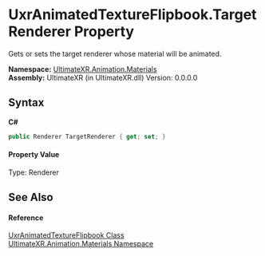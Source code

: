 # UxrAnimatedTextureFlipbook.TargetRenderer Property 
 

Gets or sets the target renderer whose material will be animated.

**Namespace:**&nbsp;<a href="N_UltimateXR_Animation_Materials">UltimateXR.Animation.Materials</a><br />**Assembly:**&nbsp;UltimateXR (in UltimateXR.dll) Version: 0.0.0.0

## Syntax

**C#**<br />
``` C#
public Renderer TargetRenderer { get; set; }
```


#### Property Value
Type: Renderer

## See Also


#### Reference
<a href="T_UltimateXR_Animation_Materials_UxrAnimatedTextureFlipbook">UxrAnimatedTextureFlipbook Class</a><br /><a href="N_UltimateXR_Animation_Materials">UltimateXR.Animation.Materials Namespace</a><br />